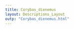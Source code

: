 ```yaml
---
title: Corybas_dienemus
layout: Descriptions_Layout 
outp: "Corybas_dienemus.html"
---
```



